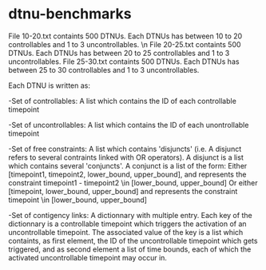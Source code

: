 # dtnu-benchmarks

File 10-20.txt containts 500 DTNUs. Each DTNUs has between 10 to 20 controllables and 1 to 3 uncontrollables. \n
File 20-25.txt containts 500 DTNUs. Each DTNUs has between 20 to 25 controllables and 1 to 3 uncontrollables.
File 25-30.txt containts 500 DTNUs. Each DTNUs has between 25 to 30 controllables and 1 to 3 uncontrollables.

Each DTNU is written as:

-Set of controllables: A list which contains the ID of each controllable timepoint

-Set of uncontrollables: A list which contains the ID of each unontrollable timepoint

-Set of free constraints: A list which contains 'disjuncts' (i.e. A disjunct refers to several contraints linked with OR operators). A disjunct is a list which contains several 'conjuncts'. 
A conjunct is a list of the form: 
Either [timepoint1, timepoint2, lower_bound, upper_bound], and represents the constraint timepoint1 - timepoint2 \in [lower_bound, upper_bound]
Or either [timepoint, lower_bound, upper_bound] and represents the constraint timepoint \in [lower_bound, upper_bound]

-Set of contigency links: A dictionnary with multiple entry. Each key of the dictionnary is a controllable timepoint which triggers the activation of an uncontrollable timepoint. The associated value of the key is a list which containts, as first element, the ID of the uncontrollable timepoint which gets triggered, and as second element a list of time bounds, each of which the activated uncontrollable timepoint may occur in.

